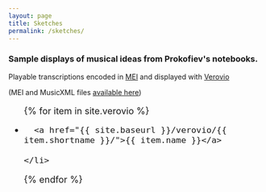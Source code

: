 ```yaml
---
layout: page
title: Sketches
permalink: /sketches/
---
```

### Sample displays of musical ideas from Prokofiev's notebooks.

Playable transcriptions encoded in [MEI](https://music-encoding.org/) and displayed with [Verovio](https://www.verovio.org/index.xhtml)

(MEI and MusicXML files [available here](../data-files))

<!-- Verovio document collection -->
<font size="+1">
<ul>
  {% for item in site.verovio %}
    <li>

      <a href="{{ site.baseurl }}/verovio/{{ item.shortname }}/">{{ item.name }}</a>

    </li>
  {% endfor %}
</ul>
<font size="+1">
